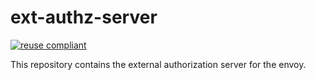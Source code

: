 # ext-authz-server

[![reuse compliant](https://reuse.software/badge/reuse-compliant.svg)](https://reuse.software/)

This repository contains the external authorization server for the envoy.
